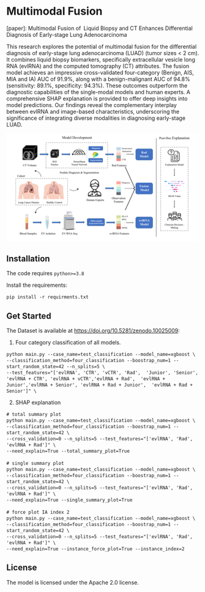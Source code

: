 # Multimodal Fusion

[paper]: Multimodal Fusion of Liquid Biopsy and CT Enhances Differential Diagnosis of Early-stage Lung Adenocarcinoma

This research explores the potential of multimodal fusion for the differential diagnosis of early-stage lung adenocarcinoma (LUAD) (tumor sizes < 2 cm). It combines liquid biopsy biomarkers, specifically extracellular vesicle long RNA (evlRNA) and the computed tomography (CT) attributes. The fusion model achieves an impressive cross-validated four-category (Benign, AIS, MIA and IA) AUC of 91.9%, along with a benign-malignant AUC of 94.8% (sensitivity: 89.1%, specificity: 94.3%). These outcomes outperform the diagnostic capabilities of the single-modal models and human experts. A comprehensive SHAP explanation is provided to offer deep insights into model predictions. Our findings reveal the complementary interplay between evlRNA and image-based characteristics, underscoring the significance of integrating diverse modalities in diagnosing early-stage LUAD.

![pipeline](pipeline.png?raw=true)


## Installation

The code requires `python>=3.8`

Install the requirements:
```
pip install -r requirments.txt
```

## Get Started

The Dataset is available at https://doi.org/10.5281/zenodo.10025009:

1. Four category classification of all models.
```shell script
python main.py --case_name=test_classification --model_name=xgboost \
--classification_method=four_classification --boostrap_num=1 --start_random_state=42 --n_splits=5 \
--test_features="['evlRNA', 'CTR', 'vCTR', 'Rad',  'Junior', 'Senior', 'evlRNA + CTR', 'evlRNA + vCTR','evlRNA + Rad',  'evlRNA + Junior','evlRNA + Senior', 'evlRNA + Rad + Junior',  'evlRNA + Rad + Senior']" \
```
2. SHAP explanation
```shell script
# total summary plot
python main.py --case_name=test_classification --model_name=xgboost \
--classification_method=four_classification --boostrap_num=1 --start_random_state=42 \
--cross_validation=0 --n_splits=5 --test_features="['evlRNA', 'Rad', 'evlRNA + Rad']" \
--need_explain=True --total_summary_plot=True  

# single summary plot
python main.py --case_name=test_classification --model_name=xgboost \
--classification_method=four_classification --boostrap_num=1 --start_random_state=42 \
--cross_validation=0 --n_splits=5 --test_features="['evlRNA', 'Rad', 'evlRNA + Rad']" \
--need_explain=True --single_summary_plot=True

# force plot IA index 2
python main.py --case_name=test_classification --model_name=xgboost \
--classification_method=four_classification --boostrap_num=1 --start_random_state=42 \
--cross_validation=0 --n_splits=5 --test_features="['evlRNA', 'Rad', 'evlRNA + Rad']" \
--need_explain=True --instance_force_plot=True --instance_index=2 

```
## License
The model is licensed under the Apache 2.0 license.